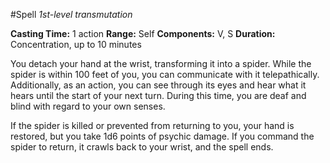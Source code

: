#Spell
*1st-level transmutation*

**Casting Time:** 1 action
**Range:** Self
**Components:** V, S
**Duration:** Concentration, up to 10 minutes

You detach your hand at the wrist, transforming it into a spider. While the spider is within 100 feet of you, you can communicate with it telepathically. Additionally, as an action, you can see through its eyes and hear what it hears until the start of your next turn. During this time, you are deaf and blind with regard to your own senses.

If the spider is killed or prevented from returning to you, your hand is restored, but you take 1d6 points of psychic damage. If you command the spider to return, it crawls back to your wrist, and the spell ends.